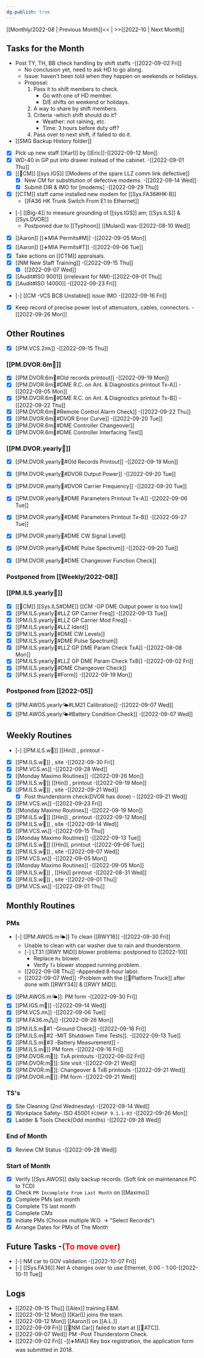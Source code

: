 ```yaml
---
dg-publish: true
---
```

[[Monthly/2022-08 | Previous Month]]<< | >>[[2022-10 | Next Month]]
## Tasks for the Month
-  Post TY, TH, BB check handling by shift staffs -[[2022-09-02 Fri]]
	- No conclusion yet, need to ask HD to go along.
	- Issue: haven't been told when they happen on weekends or holidays.
	- Proposal: 
		1. Pass it to shift members to check.
			- Go with one of HD member.
			- D/E shifts on weekend or holidays.
		2. A way to share by shift members.
		3. Criteria -which shift should do it?
			- Weather: not raining, etc.
			- Time: 3 hours before duty off?
		4. Pass over to next shift, if failed to do it.
- [[SMG Backup History folder]]
- [x] Pick up new staff [[Karl]] by [[Eric]]-[[2022-09-12 Mon]]
- [x] WD-40 in GP put into drawer instead of the cabinet. -[[2022-09-01 Thu]]
- [x] [[🐞CM]] [[sys.IGS]] [[Modems of the spare LLZ comm link defective]] 
	- [x] New CM for substitution of defective modems. -[[2022-09-14 Wed]]
	- [x] Submit DIR & IMO for [modems] -[[2022-09-29 Thu]]
- [x] [[CTM]] staff came installed new modem for [[Sys.FA36#HK-B]] 
	- [[FA36 HK Trunk Switch From E1 to Ethernet]]	
- [-] [[Big-4]] to measure grounding of [[sys.IGS]] am; [[Sys.ILS]] & [[Sys.DVOR]]
	- Postponed due to [[Typhoon]] [[Mulan]] was-[[2022-08-10 Wed]]
- [x] [[Aaron]] [[✈️MIA Permits#M]] -[[2022-09-05 Mon]]
- [x] [[Aaron]] [[✈️MIA Permits#T]] -[[2022-09-06 Tue]]
- [x] Take actions on [[CTM]] appraisals. 
- [x] [[NM New Staff Training]] -[[2022-09-15 Thu]]
	- [x] [[2022-09-07 Wed]]
- [x] [[Audit#ISO 9001]] (irrelevant for NM)-[[2022-09-01 Thu]]
- [x] [[Audit#ISO 14000]] -[[2022-09-23 Fri]]
- [-] [[CM -VCS BCB Unstable]] issue IMO -[[2022-09-16 Fri]]
- [x] Keep record of precise power lost of attenuators, cables, connectors. -[[2022-09-26 Mon]]
## Other Routines
- [x] [[PM.VCS.2m📞]] -[[2022-09-15 Thu]]
### [[PM.DVOR.6m🧭]]
- [x] [[PM.DVOR.6m🧭#Old records printout]] -[[2022-09-19 Mon]]
- [x] [[PM.DVOR.6m🧭#DME R.C. on Ant. & Diagnostics printout Tx-A]] -[[2022-09-05 Mon]]
- [x] [[PM.DVOR.6m🧭#DME R.C. on Ant. & Diagnostics printout Tx-B]] -[[2022-09-22 Thu]]
- [x] [[PM.DVOR.6m🧭#Remote Control Alarm Check]] -[[2022-09-22 Thu]]
- [x] [[PM.DVOR.6m🧭#DVOR Error Curve]] -[[2022-09-20 Tue]]
- [x] [[PM.DVOR.6m🧭#DME Controller Changeover]]
- [x] [[PM.DVOR.6m🧭#DME Controller Interfacing Test]]
### [[PM.DVOR.yearly🧭]]
- [x] [[PM.DVOR.yearly🧭#Old Records Printout]] -[[2022-09-19 Mon]]
- [x] [[PM.DVOR.yearly🧭#DVOR Output Power]] -[[2022-09-20 Tue]]
- [x] [[PM.DVOR.yearly🧭#DVOR Carrier Frequency]] -[[2022-09-20 Tue]]
- [x] [[PM.DVOR.yearly🧭#DME Parameters Printout Tx-A]] -[[2022-09-06 Tue]]
- [x] [[PM.DVOR.yearly🧭#DME Parameters Printout Tx-B]] -[[2022-09-27 Tue]]

- [x] [[PM.DVOR.yearly🧭#DME CW Signal Level]]
- [x] [[PM.DVOR.yearly🧭#DME Pulse Spectrum]] -[[2022-09-20 Tue]]
- [x] [[PM.DVOR.yearly🧭#DME Changeover Function Check]]
### Postponed from [[Weekly/2022-08]]
### [[PM.ILS.yearly🛬]]
- [x] [[🐞CM]] [[Sys.ILS#DME]] [[CM -GP DME Output power is too low]]
- [x] [[PM.ILS.yearly🛬#LLZ GP Carrier Freq]] -[[2022-09-13 Tue]]
- [x] [[PM.ILS.yearly🛬#LLZ GP Carrier Mod Freq]] -
- [x] [[PM.ILS.yearly🛬#LLZ Ident]]
- [x] [[PM.ILS.yearly🛬#DME CW Levels]]
- [x] [[PM.ILS.yearly🛬#DME Pulse Spectrum]]
 - [x] [[PM.ILS.yearly🛬#LLZ GP DME Param Check TxA]] -[[2022-08-08 Mon]]
 - [x] [[PM.ILS.yearly🛬#LLZ GP DME Param Check TxB]] -[[2022-09-02 Fri]]
- [x] [[PM.ILS.yearly🛬#DME Changeover Check]]
- [x] [[PM.ILS.yearly🛬#Form]] -[[2022-09-19 Mon]]
### Postponed from [[2022-05]]
- [x] [[PM.AWOS.yearly🌤️#LM21 Calibration]] -[[2022-09-07 Wed]]
- [x] [[PM.AWOS.yearly🌤️#Battery Condition Check]] -[[2022-09-07 Wed]]
## Weekly Routines
- [-] [[PM.ILS.w🛬]] [[Hin]] , printout -
- [x] [[PM.ILS.w🛬]] , site -[[2022-09-30 Fri]]
- [x] [[PM.VCS.w📞]] -[[2022-09-28 Wed]]
- [x] [[Monday Maximo Routines]] -[[2022-09-26 Mon]]
- [x] [[PM.ILS.w🛬]] [[Hin]] , printout -[[2022-09-19 Mon]]
- [x] [[PM.ILS.w🛬]] , site -[[2022-09-21 Wed]]
	- [x] Post thunderstorm check(DVOR has done) - [[2022-09-21 Wed]]
- [x] [[PM.VCS.w📞]] -[[2022-09-23 Fri]]
- [x] [[Monday Maximo Routines]] -[[2022-09-19 Mon]]
- [x] [[PM.ILS.w🛬]] [[Hin]] , printout -[[2022-09-12 Mon]]
- [x] [[PM.ILS.w🛬]] , site -[[2022-09-14 Wed]]
- [x] [[PM.VCS.w📞]] -[[2022-09-15 Thu]]
- [x] [[Monday Maximo Routines]] -[[2022-09-13 Tue]]
- [x] [[PM.ILS.w🛬]] [[Hin]], printout -[[2022-09-06 Tue]]
- [x] [[PM.ILS.w🛬]] , site -[[2022-09-07 Wed]]
- [x] [[PM.VCS.w📞]] -[[2022-09-05 Mon]]
- [x] [[Monday Maximo Routines]] -[[2022-09-05 Mon]]
- [x] [[PM.ILS.w🛬]] , [[Hin]] printout -[[2022-08-31 Wed]]
- [x] [[PM.ILS.w🛬]] , site -[[2022-09-01 Thu]]
- [x] [[PM.VCS.w📞]] -[[2022-09-01 Thu]]
## Monthly Routines
### PMs
- [-] [[PM.AWOS.m🌤️]] To clean [[RWY16]] -[[2022-09-30 Fri]]
	- Unable to clean with car washer due to rain and thunderstorm.
	- [-] LT31 [[RWY MID]] blower problems: postponed to [[2022-10]]
		- Replace `Rx` blower.
		- Verify `Tx` blower stopped running problem.
	- [[2022-09-08 Thu]] -Appended 8-hour labor.
	- [[2022-09-07 Wed]] -Problem with the [[🚚Platform Truck]] after done with [[RWY34]] & [[RWY MID]].
- [x] [[PM.AWOS.m🌤️]]: PM form -[[2022-09-30 Fri]]
- [x] [[PM.IGS.m🛫]] -[[2022-09-14 Wed]]
- [x] [[PM.VCS.m📞]] -[[2022-09-06 Tue]]
- [x] [[PM.FA36.m🖧]] -[[2022-09-26 Mon]]
- [x] [[PM.ILS.m🛬#1 -Ground Check]] -[[2022-09-16 Fri]]
- [x] [[PM.ILS.m🛬#2 -MIT Shutdown Time Tests]]. -[[2022-09-13 Tue]]
- [x] [[PM.ILS.m🛬#3 -Battery Measurement]] -
- [x] [[PM.ILS.m🛬]] PM form -[[2022-09-16 Fri]]
- [x] [[PM.DVOR.m🧭]]: TxA printouts -[[2022-09-02 Fri]]
- [x] [[PM.DVOR.m🧭]]: Site visit -[[2022-09-21 Wed]]
- [x] [[PM.DVOR.m🧭]]: Changeover & TxB printouts -[[2022-09-21 Wed]]
- [x] [[PM.DVOR.m🧭]]: PM form -[[2022-09-21 Wed]]
### TS's
- [x] Site Cleaning (2nd Wednesday) -[[2022-09-14 Wed]]
- [x] Workplace Safety- ISO 45001 `FCOHSP 9.1.1-03` -[[2022-09-26 Mon]]
- [x] Ladder & Tools Check(Odd months) -[[2022-09-28 Wed]]
### End of Month
- [x] Review CM Status -[[2022-09-28 Wed]]
### Start of Month
- [x] Verify [[Sys.AWOS]] daily backup records. (Soft link on maintenance PC to TCD)
- [x] Check `PM Incomplete From Last Month` on [[Maximo]]
- [x] Complete PMs last month
- [x] Complete TS last month
- [x] Complete CMs
- [x] Initiate PMs (Choose multiple W.O. -> "Select Records")
- [x] Arrange Dates for PMs of The Month

## Future Tasks -<span style='color: red'>(To move over)</span>
- [-] NM car to GOV validation -[[2022-10-07 Fri]] 
- [-] [[Sys.FA36]] Net A changes over to use Ethernet, 0:00 - 1:00-[[2022-10-11 Tue]]

## Logs
- [[2022-09-15 Thu]] [[Alex]] training E&M.
- [[2022-09-12 Mon]] [[Karl]] joins the team.
- [[2022-09-12 Mon]] [[Aaron]] on [[A.L.]]
- [[2022-09-09 Fri]] [[🚗NM Car]] failed to start at [[🗼ATC]].
- [[2022-09-07 Wed]] PM -Post Thunderstorm Check.
- [[2022-09-02 Fri]] -[[✈️MIA]] Key box registration, the application form was submitted in 2018.
